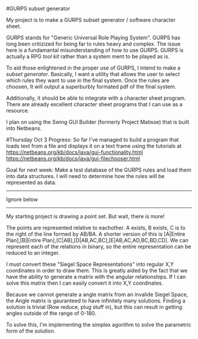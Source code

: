 #GURPS subset generator

My project is to make a GURPS subset generator / software character sheet.

GURPS stands for "Generic Universal Role Playing System". GURPS has long been critizized for being far to rules heavy and complex. The issue here is a fundamantal misunderstanding of how to use GURPS. GURPS is actually a RPG _tool kit_ rather than a system ment to be played as is.

To aid those enlightened in the proper use of GURPS, I intend to make a _subset generator_. Basically, I want a utility that allows the user to select which rules they want to use in the final system. Once the rules are choosen, It will output a superburbly formated pdf of the final system.

Additionally, it should be able to integrate with a character sheet program. There are already excellent character sheet programs that I can use as a resource.

I plan on using the Swing GUI Builder (formerly Project Matisse) that is built into Netbeans. 

#Thursday Oct 3
Progress: So far I've managed to build a program that loads text from a file and displays it on a text frame using the tutorials at
https://netbeans.org/kb/docs/java/gui-functionality.html
https://netbeans.org/kb/docs/java/gui-filechooser.html

Goal for next week: Make a test database of the GURPS rules and load them into data structures. I will need to determine how the rules will be represented as data. 


____________________________________________________________________________
Ignore below
___________________________________________________________________________
My starting project is drawing a point set. But wait, there is more! 

The points are represented relative to eachother. A exists, B exists, C is to the right of the line formed by AB/BA. A shorter version of this is [A|Entire Plan],[B|Entire Plan],[C|AB],[D|AB,AC,BC],[E|AB,AC,AD,BC,BD,CD]. We can represent each of the relations in binary, so the entire representation can be reduced to an integer.

I must convert these "Siegel Space Representations" into regular X,Y coordinates in order to draw them. This is greatly aided by the fact that we have the ability to generate a matrix with the angular relationships. If I can solve this matrix then I can easily convert it into X,Y coordinates. 

Because we cannot generate a angle matrix from an invalide Siegel Space, the Angle matrix is gauranteed to have infinitely many solutions. Finding a solution is trivial (Row reduce, plug stuff in), but this can result in getting angles outside of the range of 0-180. 

To solve this, I'm implementing the simplex agorithm to solve the parametric form of the solution.
